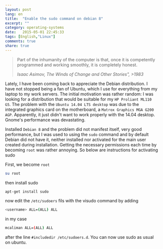 ```yaml
---
layout: post
lang: en
title:  "Enable the sudo command on debian 8"
excerpt: ""
category: operating-systems
date:   2015-05-01 22:45:33
tags: [English,"Linux"]
comments: true
share: true
---
```


> Part of the inhumanity of the computer is that, once it is competently programmed and working smoothly, it is completely honest. 
>
> <cite>Isaac Asimov, The Winds of Change and Other Stories", >1983</cite>


Lately, I have been coming back to appreciate the Debian distribution. I have not stopped being a fan of Ubuntu, which I use for everything from my laptop to my work servers. The initial motivation was rather random: I was looking for a distribution that would be suitable for my `HP Proliant ML110 G5`. The problem with the `Ubuntu 14.04 LTS desktop` was due to the integrated graphics card on the motherboard, a `Matrox Graphics MGA G200 AGP`. Apparently, it just didn't want to work properly with the 14.04 desktop.  Gnome's performance was devastating.

Installed `Debian 8` and the problem did not manifest itself, very good performance, but I was used to using the `sudo` command and by default Debian did not have it, neither installed nor activated for the main user created during installation. Getting the necessary permissions each time by becoming `root` was rather annoying. So below are instructions for activating sudo

First, we become `root`

```bash
su root
```
then install sudo

```bash
apt-get install sudo
```
now edit the `/etc/sudoers` fils with the visudo command by adding

```bash
<username> ALL=(ALL) ALL 
```
in my case

```bash
mcaliman ALL=(ALL) ALL 
```

after the line `#includedir /etc/sudoers.d`. You can now use sudo as usual on ubuntu.
